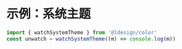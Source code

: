 # 示例：系统主题

```ts
import { watchSystemTheme } from '@ldesign/color'
const unwatch = watchSystemTheme((m) => console.log(m))
```

